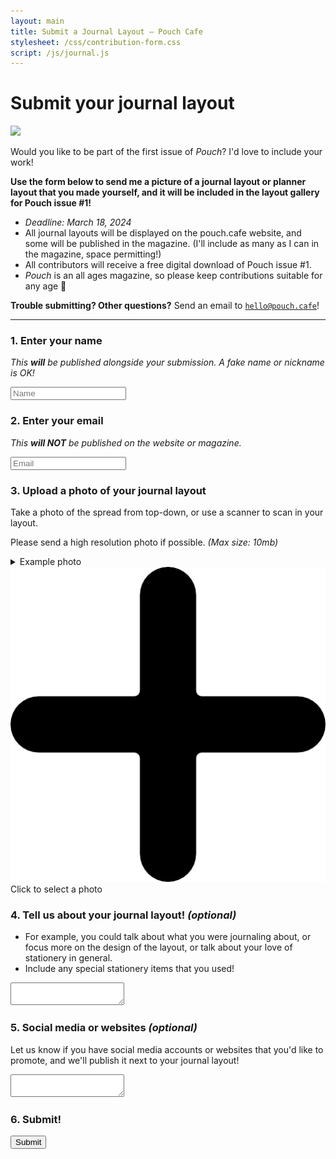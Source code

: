 ```yaml
---
layout: main
title: Submit a Journal Layout — Pouch Cafe
stylesheet: /css/contribution-form.css
script: /js/journal.js
---
```


<div class="page">

# Submit your journal layout

<img src="/images/contribute-layout.png">

Would you like to be part of the first issue of _Pouch_?
I'd love to include your work!

**Use the form below to send me a picture of a journal layout or planner layout that you made yourself, and it will be included in the layout gallery for Pouch issue #1!**

<ul>
  <li><em>Deadline: March 18, 2024</em>
  <li>All journal layouts will be displayed on the pouch.cafe website, and some will be published in the magazine. (I'll include as many as I can in the magazine, space permitting!)
  <li>All contributors will receive a free digital download of Pouch issue #1.
  <li> <em>Pouch</em> is an all ages magazine, so please keep contributions suitable for any age 💖
</ul>


**Trouble submitting? Other questions?** Send an email to <code>hello@pouch.cafe</code>!

---

<form id="journalsubmit">

### 1. Enter your name

_This **will** be published alongside your submission. A fake name or nickname is OK!_

<input id="name" type="text" name="name" value="" placeholder="Name" required minlength="1"/>
<span class="error"></span>

### 2. Enter your email

_This **will NOT** be published on the website or magazine._

<input id="email" type="email" name="email" value="" placeholder="Email" required/>
<span class="error"></span>

### 3. Upload a photo of your journal layout

Take a photo of the spread from top-down, or use a scanner to scan in your layout.

Please send a high resolution photo if possible. _(Max size: 10mb)_

<details class="inline">
  <summary>Example photo</summary>
  <img src="/images/sample-journal-photo.jpg"/>
</details>


<div id="upload-photo">
  <img src="/images/add.png"  class="plus"/>
  Click to select a photo
</div>

<div id="canvas-house">
  <canvas id="preview-journal" height=0 width=0></canvas>
  <input type="button" id="reset-photo" value="✖️ Remove photo" hidden></button>
</div>



### 4. Tell us about your journal layout! _(optional)_

- For example, you could talk about what you were journaling about, or focus more on the design of the layout, or talk about your love of stationery in general.
- Include any special stationery items that you used!

<textarea id="layout-description"></textarea>

### 5. Social media or websites _(optional)_

Let us know if you have social media accounts or websites that you'd like to promote, and we'll publish it next to your journal layout!

<textarea id="social-media"></textarea>

### 6. Submit!

<input type="submit" />

</form>

</div>